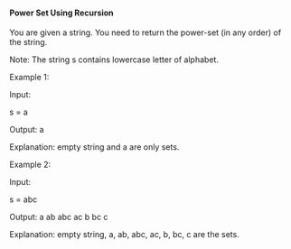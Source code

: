 #### Power Set Using Recursion

You are given a string. You need to return the power-set (in any order) of the string.

Note: The string s contains lowercase letter of alphabet.

Example 1:

Input:

s = a

Output: a

Explanation: empty string and a are only sets.

Example 2:

Input:

s = abc

Output: a ab abc ac b bc c

Explanation: empty string, a, ab, abc, ac, b, bc, c are the sets.
